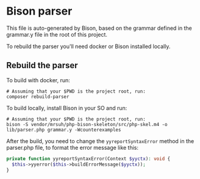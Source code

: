 # Bison parser
This file is auto-generated by Bison, based on the grammar defined in the grammar.y file in the root of this project.

To rebuild the parser you'll need docker or Bison installed locally.

## Rebuild the parser
To build with docker, run:
```shell
# Assuming that your $PWD is the project root, run:
composer rebuild-parser
```
To build locally, install Bison in your SO and run:
```shell
# Assuming that your $PWD is the project root, run:
bison -S vendor/mrsuh/php-bison-skeleton/src/php-skel.m4 -o lib/parser.php grammar.y -Wcounterexamples
```
After the build, you need to change the `yyreportSyntaxError` method in the parser.php file, to format the error message like this:
```php
private function yyreportSyntaxError(Context $yyctx): void {
  $this->yyerror($this->buildErrorMessage($yyctx));
}
```

